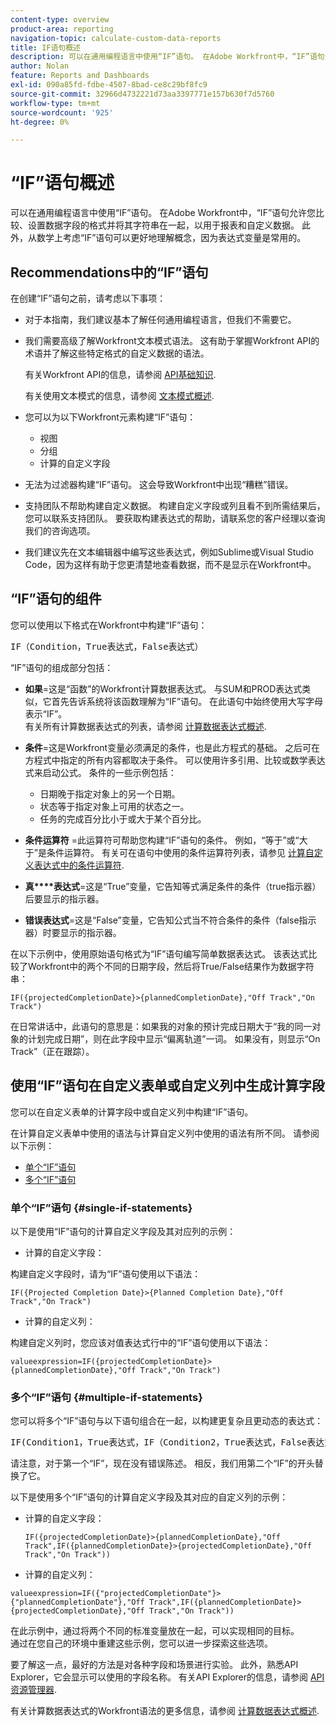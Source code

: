 ```yaml
---
content-type: overview
product-area: reporting
navigation-topic: calculate-custom-data-reports
title: IF语句概述
description: 可以在通用编程语言中使用“IF”语句。 在Adobe Workfront中，“IF”语句允许您比较、设置数据字段的格式并将其字符串在一起，以用于报表和自定义数据。 此外，从数学上考虑“IF”语句可以更好地理解概念，因为表达式变量是常用的。
author: Nolan
feature: Reports and Dashboards
exl-id: 090a85fd-fdbe-4507-8bad-ce8c29bf8fc9
source-git-commit: 32966d4732221d73aa3397771e157b630f7d5760
workflow-type: tm+mt
source-wordcount: '925'
ht-degree: 0%

---
```


# “IF”语句概述

可以在通用编程语言中使用“IF”语句。 在Adobe Workfront中，“IF”语句允许您比较、设置数据字段的格式并将其字符串在一起，以用于报表和自定义数据。 此外，从数学上考虑“IF”语句可以更好地理解概念，因为表达式变量是常用的。

## Recommendations中的“IF”语句

在创建“IF”语句之前，请考虑以下事项：

* 对于本指南，我们建议基本了解任何通用编程语言，但我们不需要它。
* 我们需要高级了解Workfront文本模式语法。 这有助于掌握Workfront API的术语并了解这些特定格式的自定义数据的语法。

  有关Workfront API的信息，请参阅 [API基础知识](../../../wf-api/general/api-basics.md).

  有关使用文本模式的信息，请参阅 [文本模式概述](../../../reports-and-dashboards/reports/text-mode/understand-text-mode.md).

* 您可以为以下Workfront元素构建“IF”语句：

   * 视图
   * 分组
   * 计算的自定义字段

* 无法为过滤器构建“IF”语句。 这会导致Workfront中出现“糟糕”错误。
* 支持团队不帮助构建自定义数据。 构建自定义字段或列且看不到所需结果后，您可以联系支持团队。 要获取构建表达式的帮助，请联系您的客户经理以查询我们的咨询选项。
* 我们建议先在文本编辑器中编写这些表达式，例如Sublime或Visual Studio Code，因为这样有助于您更清楚地查看数据，而不是显示在Workfront中。

## “IF”语句的组件

您可以使用以下格式在Workfront中构建“IF”语句：
<pre>IF（Condition，True表达式，False表达式）</pre>“IF”语句的组成部分包括：

* **如果**=这是“函数”的Workfront计算数据表达式。 与SUM和PROD表达式类似，它首先告诉系统将该函数理解为“IF”语句。 在此语句中始终使用大写字母表示“IF”。\
  有关所有计算数据表达式的列表，请参阅 [计算数据表达式概述](../../../reports-and-dashboards/reports/calc-cstm-data-reports/calculated-data-expressions.md).

* **条件**=这是Workfront变量必须满足的条件，也是此方程式的基础。 之后可在方程式中指定的所有内容都取决于条件。 可以使用许多引用、比较或数学表达式来启动公式。 条件的一些示例包括：

   * 日期晚于指定对象上的另一个日期。
   * 状态等于指定对象上可用的状态之一。
   * 任务的完成百分比小于或大于某个百分比。

* **条件运算符** =此运算符可帮助您构建“IF”语句的条件。 例如，“等于”或“大于”是条件运算符。 有关可在语句中使用的条件运算符列表，请参见 [计算自定义表达式中的条件运算符](../../../reports-and-dashboards/reports/calc-cstm-data-reports/condition-operators-calculated-custom-expressions.md).

* **真****表达式**=这是“True”变量，它告知等式满足条件的条件（true指示器）后要显示的指示器。

* **错误表达式**=这是“False”变量，它告知公式当不符合条件的条件（false指示器）时要显示的指示器。

在以下示例中，使用原始语句格式为“IF”语句编写简单数据表达式。 该表达式比较了Workfront中的两个不同的日期字段，然后将True/False结果作为数据字符串：

```
IF({projectedCompletionDate}>{plannedCompletionDate},"Off Track","On Track")
```

在日常讲话中，此语句的意思是：如果我的对象的预计完成日期大于“我的同一对象的计划完成日期”，则在此字段中显示“偏离轨道”一词。 如果没有，则显示“On Track”（正在跟踪）。

## 使用“IF”语句在自定义表单或自定义列中生成计算字段

您可以在自定义表单的计算字段中或自定义列中构建“IF”语句。

在计算自定义表单中使用的语法与计算自定义列中使用的语法有所不同。 请参阅以下示例：

* [单个“IF”语句](#single-if-statements)
* [多个“IF”语句](#multiple-if-statements)

### 单个“IF”语句 {#single-if-statements}

以下是使用“IF”语句的计算自定义字段及其对应列的示例：

* 计算的自定义字段：

构建自定义字段时，请为“IF”语句使用以下语法：

```
IF({Projected Completion Date}>{Planned Completion Date},"Off Track","On Track")
```

* 计算的自定义列：

构建自定义列时，您应该对值表达式行中的“IF”语句使用以下语法：

```
valueexpression=IF({projectedCompletionDate}>{plannedCompletionDate},"Off Track","On Track")
```

### 多个“IF”语句 {#multiple-if-statements}

您可以将多个“IF”语句与以下语句组合在一起，以构建更复杂且更动态的表达式：

<pre>IF(Condition1，True表达式，IF（Condition2，True表达式，False表达式）)</pre>请注意，对于第一个“IF”，现在没有错误陈述。 相反，我们用第二个“IF”的开头替换了它。

以下是使用多个“IF”语句的计算自定义字段及其对应的自定义列的示例：

* 计算的自定义字段：

  ```
  IF({projectedCompletionDate}>{plannedCompletionDate},"Off Track",IF({plannedCompletionDate}>{projectedCompletionDate},"Off Track","On Track"))
  ```

* 计算的自定义列：

```
valueexpression=IF({"projectedCompletionDate"}>{"plannedCompletionDate"},"Off Track",IF({plannedCompletionDate}>{projectedCompletionDate},"Off Track","On Track"))
```

在此示例中，通过将两个不同的标准变量放在一起，可以实现相同的目标。\
通过在您自己的环境中重建这些示例，您可以进一步探索这些选项。

要了解这一点，最好的方法是对各种字段和场景进行实验。 此外，熟悉API Explorer，它会显示可以使用的字段名称。 有关API Explorer的信息，请参阅 [API资源管理器](../../../wf-api/general/api-explorer.md).

有关计算数据表达式的Workfront语法的更多信息，请参阅 [计算数据表达式概述](../../../reports-and-dashboards/reports/calc-cstm-data-reports/calculated-data-expressions.md).

